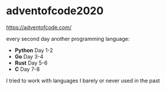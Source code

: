 # adventofcode2020
https://adventofcode.com/

every second day another programming language:
* **Python** Day 1-2
* **Go** Day 3-4
* **Rust** Day 5-6
* **C** Day 7-8

I tried to work with languages I barely or never used in the past
